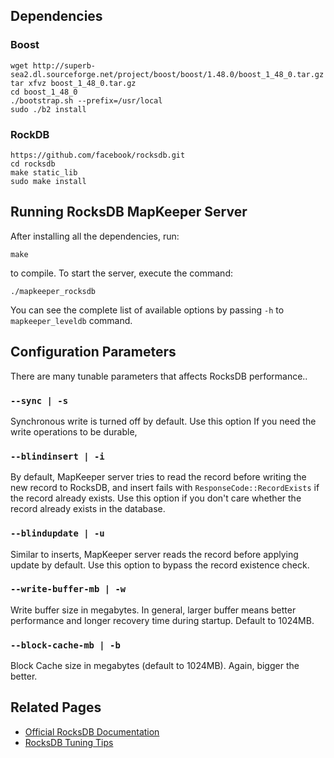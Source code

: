 ## Dependencies

### Boost
  
    wget http://superb-sea2.dl.sourceforge.net/project/boost/boost/1.48.0/boost_1_48_0.tar.gz
    tar xfvz boost_1_48_0.tar.gz
    cd boost_1_48_0
    ./bootstrap.sh --prefix=/usr/local
    sudo ./b2 install 

### RockDB

    https://github.com/facebook/rocksdb.git
    cd rocksdb
    make static_lib
    sudo make install

## Running RocksDB MapKeeper Server

After installing all the dependencies, run:

    make

to compile. To start the server, execute the command:

    ./mapkeeper_rocksdb

You can see the complete list of available options by passing `-h` to `mapkeeper_leveldb` 
command.
  
## Configuration Parameters

There are many tunable parameters that affects RocksDB performance.. 

### `--sync | -s`

Synchronous write is turned off by default. Use this option If you need the write
operations to be durable, 

### `--blindinsert | -i`

By default, MapKeeper server tries to read the record before writing the new record
to RocksDB, and insert fails with `ResponseCode::RecordExists` if the record already
exists. Use this option if you don't care whether the record already exists in the
database.
  
### `--blindupdate | -u`
    
Similar to inserts, MapKeeper server reads the record before applying update by default.
Use this option to bypass the record existence check.

### `--write-buffer-mb | -w`

Write buffer size in megabytes. In general, larger buffer means better performance
and longer recovery time during startup. Default to 1024MB. 

### `--block-cache-mb | -b`

Block Cache size in megabytes (default to 1024MB). Again, bigger the better.

## Related Pages

* [Official RocksDB Documentation](www.rocksdb.org)
* [RocksDB Tuning Tips](https://github.com/facebook/rocksdb/wiki/RocksDB-Tuning-Guide)
